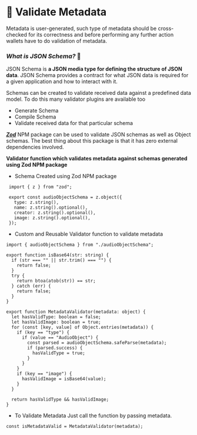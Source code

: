 # 🚦 Validate Metadata

Metadata is user-generated, such type of metadata should be cross-checked for its correctness and before performing any further action wallets have to do validation of metadata.

### _What is JSON Schema?_ 🧐

JSON Schema is **a JSON media type for defining the structure of JSON data**. JSON Schema provides a contract for what JSON data is required for a given application and how to interact with it.

Schemas can be created to validate received data against a predefined data model. To do this many validator plugins are available too

* Generate Schema
* Compile Schema
* Validate received data for that particular schema

[_**Zod**_](https://www.npmjs.com/package/zod) NPM package can be used to validate JSON schemas as well as Object schemas. The best thing about this package is that it has zero external dependencies involved.

**Validator function which validates metadata against schemas generated using Zod NPM package**

* Schema Created using Zod NPM package

```
 import { z } from "zod";

 export const audioObjectSchema = z.object({
   type: z.string(),
   name: z.string().optional(),
   creator: z.string().optional(),
   image: z.string().optional(),
 });
```

* Custom and Reusable Validator function to validate metadata

```
import { audioObjectSchema } from "./audioObjectSchema";

export function isBase64(str: string) {
  if (str === "" || str.trim() === "") {
    return false;
  }
  try {
    return btoa(atob(str)) == str;
  } catch (err) {
    return false;
  }
}

export function MetadataValidator(metadata: object) {
  let hasValidType: boolean = false;
  let hasValidImage: boolean = true;
  for (const [key, value] of Object.entries(metadata)) {
    if (key == "type") {
      if (value == "AudioObject") {
        const parsed = audioObjectSchema.safeParse(metadata);
        if (parsed.success) {
          hasValidType = true;
        }
      }
    }
    if (key == "image") {
      hasValidImage = isBase64(value);
    }
  }

  return hasValidType && hasValidImage;
}

```

* To Validate Metadata Just call the function by passing metadata.

```
const isMetadataValid = MetadataValidator(metadata);
```
